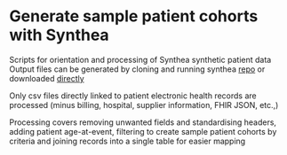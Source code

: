# Generate sample patient cohorts with Synthea

Scripts for orientation and processing of Synthea synthetic patient data  
Output files can be generated by cloning and running synthea [repo](https://github.com/synthetichealth/synthea) or downloaded [directly](https://synthea.mitre.org/downloads)

Only csv files directly linked to patient electronic health records are processed (minus billing, hospital, supplier information, FHIR JSON, etc.,)

Processing covers removing unwanted fields and standardising headers, adding patient age-at-event, filtering to create sample patient cohorts by criteria and joining records into a single table for easier mapping

